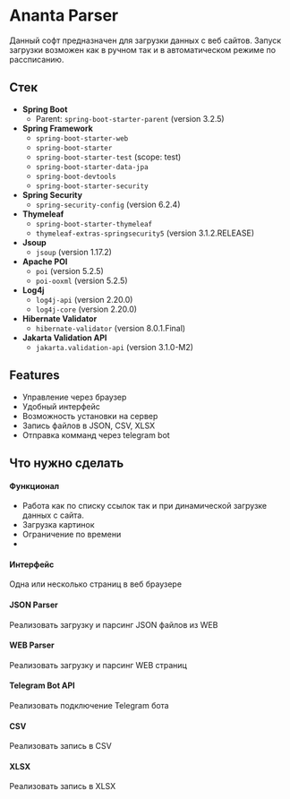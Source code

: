 
# Ananta Parser

Данный софт предназначен для загрузки данных с веб сайтов. Запуск загрузки возможен как в ручном так и в автоматическом режиме по рассписанию.
## Стек
- **Spring Boot**
    - Parent: `spring-boot-starter-parent` (version 3.2.5)
- **Spring Framework**
    - `spring-boot-starter-web`
    - `spring-boot-starter`
    - `spring-boot-starter-test` (scope: test)
    - `spring-boot-starter-data-jpa`
    - `spring-boot-devtools`
    - `spring-boot-starter-security`
- **Spring Security**
    - `spring-security-config` (version 6.2.4)
- **Thymeleaf**
    - `spring-boot-starter-thymeleaf`
    - `thymeleaf-extras-springsecurity5` (version 3.1.2.RELEASE)
- **Jsoup**
    - `jsoup` (version 1.17.2)
- **Apache POI**
    - `poi` (version 5.2.5)
    - `poi-ooxml` (version 5.2.5)
- **Log4j**
    - `log4j-api` (version 2.20.0)
    - `log4j-core` (version 2.20.0)
- **Hibernate Validator**
    - `hibernate-validator` (version 8.0.1.Final)
- **Jakarta Validation API**
    - `jakarta.validation-api` (version 3.1.0-M2)
## Features

- Управление через браузер
- Удобный интерфейс
- Возможность установки на сервер
- Запись файлов в JSON, CSV, XLSX
- Отправка комманд через telegram bot


## Что нужно сделать

#### Функционал

- Работа как по списку ссылок так и при динамической загрузке данных с сайта.
- Загрузка картинок
- Ограничение по времени
- 
#### Интерфейс
Одна или несколько страниц в веб браузере

#### JSON Parser

Реализовать загрузку и парсинг JSON файлов из WEB

#### WEB Parser

Реализовать загрузку и парсинг WEB страниц

#### Telegram Bot API

Реализовать подключение Telegram бота

#### CSV

Реализовать запись в CSV

#### XLSX

Реализовать запись в XLSX




